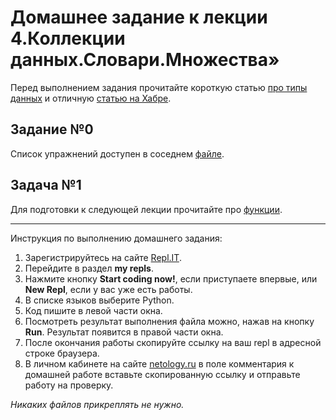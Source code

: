 # Домашнее задание к лекции 4.Коллекции данных.Словари.Множества»

Перед выполнением задания прочитайте короткую статью [про типы данных](https://wombat.org.ua/AByteOfPython/data_structures.html) и 
отличную [статью на Хабре](https://habr.com/ru/post/319164/).


## Задание №0
Список упражнений доступен в соседнем [файле](/4.collections/datatypes_cycles_2.ipynb).


## Задача №1
Для подготовки к следующей лекции прочитайте про [функции](https://foxford.ru/wiki/informatika/funktsii-v-python).

---
Инструкция по выполнению домашнего задания:

1. Зарегистрируйтесь на сайте [Repl.IT](https://repl.it/).
2. Перейдите в раздел **my repls**.
3. Нажмите кнопку **Start coding now!**, если приступаете впервые, или **New Repl**, если у вас уже есть работы.
4. В списке языков выберите Python.
5. Код пишите в левой части окна.
6. Посмотреть результат выполнения файла можно, нажав на кнопку **Run**. Результат появится в правой части окна.
7. После окончания работы скопируйте ссылку на ваш repl в адресной строке браузера.
8. В личном кабинете на сайте [netology.ru](http://netology.ru/) в поле комментария к домашней работе вставьте скопированную ссылку и отправьте работу на проверку.

*Никаких файлов прикреплять не нужно.*
